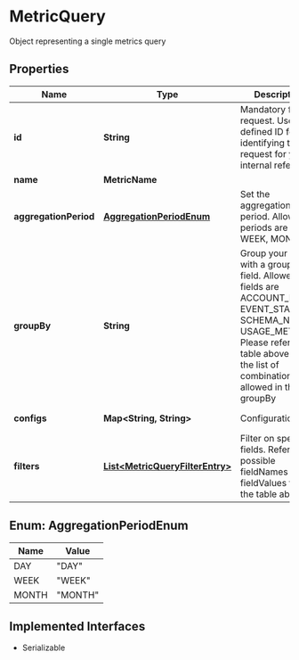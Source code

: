

# MetricQuery

Object representing a single metrics query

## Properties

| Name | Type | Description | Notes |
|------------ | ------------- | ------------- | -------------|
|**id** | **String** | Mandatory  for all request.  User defined ID for identifying the request for your internal reference  |  |
|**name** | **MetricName** |  |  |
|**aggregationPeriod** | [**AggregationPeriodEnum**](#AggregationPeriodEnum) | Set the aggregation period. Allowed periods are DAY, WEEK, MONTH |  |
|**groupBy** | **String** | Group your metric with a groupBy field.  Allowed fields are  ACCOUNT_ID EVENT_STATUS  SCHEMA_NAME  USAGE_METER_ID  Please refer the table above for the list of combinations allowed in the groupBy  |  [optional] |
|**configs** | **Map&lt;String, String&gt;** | Configurations. | Metric Name       | Config Key | Allowed Values  | Default value |              Description          | |-------------------|------------|-----------------|---------------|-----------------------------------| | REVENUE           | CURRENCY   | BASE or INVOICE | BASE          | currency to return the revenue in | | REVENUE_FOR_CYCLE | CURRENCY   | BASE or INVOICE | BASE          | currency to return the revenue in |  |  [optional] |
|**filters** | [**List&lt;MetricQueryFilterEntry&gt;**](MetricQueryFilterEntry.md) | Filter on specific fields.  Refer possible fieldNames and fieldValues from the table above.  |  [optional] |



## Enum: AggregationPeriodEnum

| Name | Value |
|---- | -----|
| DAY | &quot;DAY&quot; |
| WEEK | &quot;WEEK&quot; |
| MONTH | &quot;MONTH&quot; |


## Implemented Interfaces

* Serializable


